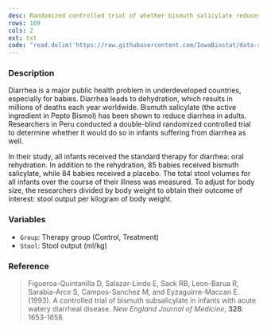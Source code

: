 ```yaml
---
desc: Randomized controlled trial of whether bismuth salicylate reduces symptoms of diarrhea in infants
rows: 169
cols: 2
ext: txt
code: "read.delim('https://raw.githubusercontent.com/IowaBiostat/data-sets/main/diarrhea/diarrhea.txt')"
---
```


### Description

Diarrhea is a major public health problem in underdeveloped countries, especially for babies.  Diarrhea  leads  to  dehydration,  which  results  in  millions  of  deaths  each  year  worldwide.   Bismuth salicylate  (the  active  ingredient  in  Pepto  Bismol)  has  been  shown  to  reduce  diarrhea  in  adults.  Researchers in Peru conducted a double-blind randomized controlled trial to determine whether it would do so in infants suffering from diarrhea as well.

In their study, all infants received the standard therapy for diarrhea:  oral rehydration.  In addition to the rehydration, 85 babies received bismuth salicylate, while 84 babies received a placebo.  The total stool volumes for all infants over the course of their illness was measured.  To adjust for body size, the researchers divided by body weight to obtain their outcome of interest:  stool output per kilogram of body weight.

### Variables

* `Group`: Therapy group (Control, Treatment)
* `Stool`: Stool output (ml/kg)

### Reference

> Figueroa-Quintanilla D, Salazar-Lindo E, Sack RB, Leon-Barua R, Sarabia-Arce S, Campos-Sanchez M, and Eyzaguirre-Maccan E. (1993).  A controlled trial of bismuth subsalicylate in infants with acute watery diarrheal disease.  *New England Journal of Medicine*, **328**: 1653-1658.

